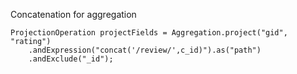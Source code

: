 


Concatenation for aggregation
```
ProjectionOperation projectFields = Aggregation.project("gid", "rating")
    .andExpression("concat('/review/',c_id)").as("path")
    .andExclude("_id");
```